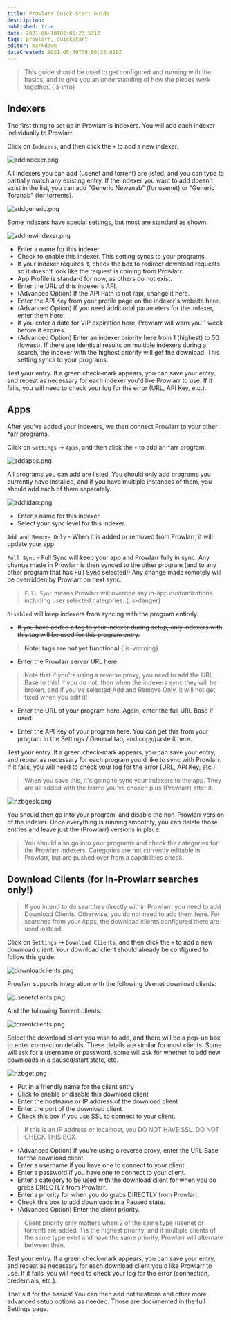 ```yaml
---
title: Prowlarr Quick Start Guide
description: 
published: true
date: 2021-06-10T02:05:23.531Z
tags: prowlarr, quickstart
editor: markdown
dateCreated: 2021-05-30T00:00:33.010Z
---
```


>This guide should be used to get configured and running with the basics, and to give you an understanding of how the pieces work together.
{is-info}

## Indexers

The first thing to set up in Prowlarr is indexers. You will add each indexer individually to Prowlarr.

Click on `Indexers`, and then click the `+` to add a new indexer.

![addindexer.png](/assets/prowlarr/addindexer.png)

All indexers you can add (usenet and torrent) are listed, and you can type to partially match any existing entry. If the indexer you want to add doesn't exist in the list, you can add "Generic Newznab" (for usenet) or "Generic Torznab" (for torrents).

![addgeneric.png](/assets/prowlarr/addgeneric.png)

Some indexers have special settings, but most are standard as shown.

![addnewindexer.png](/assets/prowlarr/addnewindexer.png)

- Enter a name for this indexer.
- Check to enable this indexer. This setting syncs to your programs.
- If your indexer requires it, check the box to redirect download requests so it doesn't look like the request is coming from Prowlarr.
- App Profile is standard for now, as others do not exist.
- Enter the URL of this indexer's API.
- (Advanced Option) If the API Path is not /api, change it here.
- Enter the API Key from your profile page on the indexer's website here.
- (Advanced Option) If you need additional parameters for the indexer, enter them here.
- If you enter a date for VIP expiration here, Prowlarr will warn you 1 week before it expires.
- (Advanced Option) Enter an indexer priority here from 1 (highest) to 50 (lowest). If there are identical results on multiple indexers during a search, the indexer with the highest priority will get the download. This setting syncs to your programs.

Test your entry. If a green check-mark appears, you can save your entry, and repeat as necessary for each indexer you'd like Prowlarr to use. If it fails, you will need to check your log for the error (URL, API Key, etc.).

## Apps

After you've added your indexers, we then connect Prowlarr to your other *arr programs.

Click on `Settings` -> `Apps`, and then click the `+` to add an *arr program.

![addapps.png](/assets/prowlarr/addapps.png)

All programs you can add are listed. You should only add programs you currently have installed, and if you have multiple instances of them, you should add each of them separately.

![addlidarr.png](/assets/prowlarr/addlidarr.png)

- Enter a name for this indexer.
- Select your sync level for this indexer.

`Add and Remove Only` - When it is added or removed from Prowlarr, it will update your app.

`Full Sync` - Full Sync will keep your app and Prowlarr fully in sync. Any change made in Prowlarr is then synced to the other program (and to any other program that has Full Sync selected!) Any change made remotely will be overridden by Prowlarr on next sync.
>`Full Sync` means Prowlarr will override any in-app customizations including user selected categories.
{.is-danger}

`Disabled` will keep indexers from syncing with the program entirely.

- ~~If you have added a tag to your indexer during setup, only indexers with this tag will be used for this program entry.~~

> **Note: tags are not yet functional**
{.is-warning}

- Enter the Prowlarr server URL here.

> Note that if you're using a reverse proxy, you need to add the URL Base to this! If you do not, then when the indexers sync they will be broken, and if you've selected Add and Remove Only, it will not get fixed when you edit it!

- Enter the URL of your program here. Again, enter the full URL Base if used.

- Enter the API Key of your program here. You can get this from your program in the Settings / General tab, and copy/paste it here.

Test your entry. If a green check-mark appears, you can save your entry, and repeat as necessary for each program you'd like to sync with Prowlarr. If it fails, you will need to check your log for the error (URL, API Key, etc.).

> When you save this, it's going to sync your indexers to the app. They are all added with the Name you've chosen plus (Prowlarr) after it.

![nzbgeek.png](/assets/prowlarr/nzbgeek.png)

You should then go into your program, and disable the non-Prowlarr version of the indexer. Once everything is running smoothly, you can delete those entries and leave just the (Prowlarr) versions in place.

> You should also go into your programs and check the categories for the Prowlarr indexers. Categories are not currently editable in Prowlarr, but are pushed over from a capabilities check.

## Download Clients (for In-Prowlarr searches only!)

> If you intend to do searches directly within Prowlarr, you need to add Download Clients. Otherwise, you do not need to add them here. For searches from your Apps, the download clients configured there are used instead.

Click on `Settings` -> `Download Clients`, and then click the `+` to add a new download client. Your download client should already be configured to follow this guide.

![downloadclients.png](/assets/prowlarr/downloadclients.png)

Prowlarr supports integration with the following Usenet download clients:

![usenetclients.png](/assets/prowlarr/usenetclients.png)

And the following Torrent clients:

![torrentclients.png](/assets/prowlarr/torrentclients.png)

Select the download client you wish to add, and there will be a pop-up box to enter connection details.  These details are similar for most clients. Some will ask for a username or password, some will ask for whether to add new downloads in a paused/start state, etc.

![nzbget.png](/assets/prowlarr/nzbget.png)

- Put in a friendly name for the client entry
- Click to enable or disable this download client
- Enter the hostname or IP address of the download client
- Enter the port of the download client
- Check this box if you use SSL to connect to your client.

> If this is an IP address or localhost, you DO NOT HAVE SSL. DO NOT CHECK THIS BOX.

- (Advanced Option) If you're using a reverse proxy, enter the URL Base for the download client.
- Enter a username if you have one to connect to your client.
- Enter a password if you have one to connect to your client.
- Enter a category to be used with the download client for when you do grabs DIRECTLY from Prowlarr.
- Enter a priority for when you do grabs DIRECTLY from Prowlarr.
- Check this box to add downloads in a Paused state.
- (Advanced Option) Enter the client priority.

>Client priority only matters when 2 of the same type (usenet or torrent) are added. 1 is the highest priority, and if multiple clients of the same type exist and have the same priority, Prowlarr will alternate between then.

Test your entry. If a green check-mark appears, you can save your entry, and repeat as necessary for each download client you'd like Prowlarr to use. If it fails, you will need to check your log for the error (connection, credentials, etc.).

That's it for the basics! You can then add notifications and other more advanced setup options as needed. Those are documented in the full Settings page.
